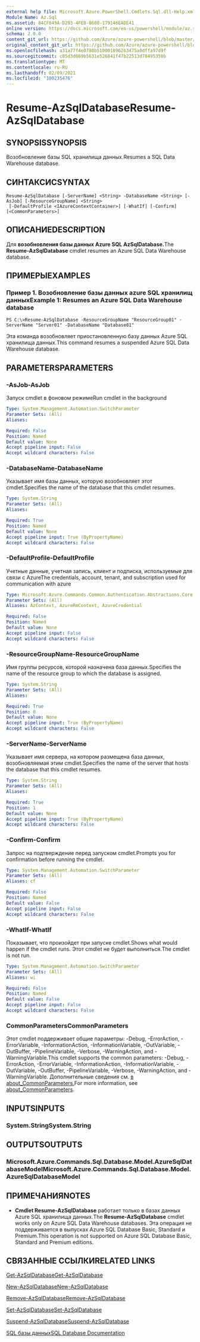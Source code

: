 ```yaml
---
external help file: Microsoft.Azure.PowerShell.Cmdlets.Sql.dll-Help.xml
Module Name: Az.Sql
ms.assetid: 84CF049A-D293-4FEB-8608-179146EADE41
online version: https://docs.microsoft.com/en-us/powershell/module/az.sql/resume-azsqldatabase
schema: 2.0.0
content_git_url: https://github.com/Azure/azure-powershell/blob/master/src/Sql/Sql/help/Resume-AzSqlDatabase.md
original_content_git_url: https://github.com/Azure/azure-powershell/blob/master/src/Sql/Sql/help/Resume-AzSqlDatabase.md
ms.openlocfilehash: a31a77f4e0780b5100018962b3475a0dffa97d9f
ms.sourcegitcommit: c05d3d669b5631e526841f47b22513d78495350b
ms.translationtype: MT
ms.contentlocale: ru-RU
ms.lasthandoff: 02/09/2021
ms.locfileid: "100235476"
---
```

# <span data-ttu-id="70139-101">Resume-AzSqlDatabase</span><span class="sxs-lookup"><span data-stu-id="70139-101">Resume-AzSqlDatabase</span></span>

## <span data-ttu-id="70139-102">SYNOPSIS</span><span class="sxs-lookup"><span data-stu-id="70139-102">SYNOPSIS</span></span>
<span data-ttu-id="70139-103">Возобновление базы SQL хранилища данных.</span><span class="sxs-lookup"><span data-stu-id="70139-103">Resumes a SQL Data Warehouse database.</span></span>

## <span data-ttu-id="70139-104">СИНТАКСИС</span><span class="sxs-lookup"><span data-stu-id="70139-104">SYNTAX</span></span>

```
Resume-AzSqlDatabase [-ServerName] <String> -DatabaseName <String> [-AsJob] [-ResourceGroupName] <String>
 [-DefaultProfile <IAzureContextContainer>] [-WhatIf] [-Confirm] [<CommonParameters>]
```

## <span data-ttu-id="70139-105">ОПИСАНИЕ</span><span class="sxs-lookup"><span data-stu-id="70139-105">DESCRIPTION</span></span>
<span data-ttu-id="70139-106">Для **возобновления базы данных Azure SQL AzSqlDatabase.**</span><span class="sxs-lookup"><span data-stu-id="70139-106">The **Resume-AzSqlDatabase** cmdlet resumes an Azure SQL Data Warehouse database.</span></span>

## <span data-ttu-id="70139-107">ПРИМЕРЫ</span><span class="sxs-lookup"><span data-stu-id="70139-107">EXAMPLES</span></span>

### <span data-ttu-id="70139-108">Пример 1. Возобновление базы данных azure SQL хранилищ данных</span><span class="sxs-lookup"><span data-stu-id="70139-108">Example 1: Resumes an Azure SQL Data Warehouse database</span></span>
```
PS C:\>Resume-AzSqlDatabase -ResourceGroupName "ResourceGroup01" -ServerName "Server01" -DatabaseName "Database01"
```

<span data-ttu-id="70139-109">Эта команда возобновляет приостановленную базу данных Azure SQL хранилища данных.</span><span class="sxs-lookup"><span data-stu-id="70139-109">This command resumes a suspended Azure SQL Data Warehouse database.</span></span>

## <span data-ttu-id="70139-110">PARAMETERS</span><span class="sxs-lookup"><span data-stu-id="70139-110">PARAMETERS</span></span>

### <span data-ttu-id="70139-111">-AsJob</span><span class="sxs-lookup"><span data-stu-id="70139-111">-AsJob</span></span>
<span data-ttu-id="70139-112">Запуск cmdlet в фоновом режиме</span><span class="sxs-lookup"><span data-stu-id="70139-112">Run cmdlet in the background</span></span>

```yaml
Type: System.Management.Automation.SwitchParameter
Parameter Sets: (All)
Aliases:

Required: False
Position: Named
Default value: None
Accept pipeline input: False
Accept wildcard characters: False
```

### <span data-ttu-id="70139-113">-DatabaseName</span><span class="sxs-lookup"><span data-stu-id="70139-113">-DatabaseName</span></span>
<span data-ttu-id="70139-114">Указывает имя базы данных, которую возобновляет этот cmdlet.</span><span class="sxs-lookup"><span data-stu-id="70139-114">Specifies the name of the database that this cmdlet resumes.</span></span>

```yaml
Type: System.String
Parameter Sets: (All)
Aliases:

Required: True
Position: Named
Default value: None
Accept pipeline input: True (ByPropertyName)
Accept wildcard characters: False
```

### <span data-ttu-id="70139-115">-DefaultProfile</span><span class="sxs-lookup"><span data-stu-id="70139-115">-DefaultProfile</span></span>
<span data-ttu-id="70139-116">Учетные данные, учетная запись, клиент и подписка, используемые для связи с Azure</span><span class="sxs-lookup"><span data-stu-id="70139-116">The credentials, account, tenant, and subscription used for communication with azure</span></span>

```yaml
Type: Microsoft.Azure.Commands.Common.Authentication.Abstractions.Core.IAzureContextContainer
Parameter Sets: (All)
Aliases: AzContext, AzureRmContext, AzureCredential

Required: False
Position: Named
Default value: None
Accept pipeline input: False
Accept wildcard characters: False
```

### <span data-ttu-id="70139-117">-ResourceGroupName</span><span class="sxs-lookup"><span data-stu-id="70139-117">-ResourceGroupName</span></span>
<span data-ttu-id="70139-118">Имя группы ресурсов, которой назначена база данных.</span><span class="sxs-lookup"><span data-stu-id="70139-118">Specifies the name of the resource group to which the database is assigned.</span></span>

```yaml
Type: System.String
Parameter Sets: (All)
Aliases:

Required: True
Position: 0
Default value: None
Accept pipeline input: True (ByPropertyName)
Accept wildcard characters: False
```

### <span data-ttu-id="70139-119">-ServerName</span><span class="sxs-lookup"><span data-stu-id="70139-119">-ServerName</span></span>
<span data-ttu-id="70139-120">Указывает имя сервера, на котором размещена база данных, возобновляемая этим cmdlet.</span><span class="sxs-lookup"><span data-stu-id="70139-120">Specifies the name of the server that hosts the database that this cmdlet resumes.</span></span>

```yaml
Type: System.String
Parameter Sets: (All)
Aliases:

Required: True
Position: 1
Default value: None
Accept pipeline input: True (ByPropertyName)
Accept wildcard characters: False
```

### <span data-ttu-id="70139-121">-Confirm</span><span class="sxs-lookup"><span data-stu-id="70139-121">-Confirm</span></span>
<span data-ttu-id="70139-122">Запрос на подтверждение перед запуском cmdlet.</span><span class="sxs-lookup"><span data-stu-id="70139-122">Prompts you for confirmation before running the cmdlet.</span></span>

```yaml
Type: System.Management.Automation.SwitchParameter
Parameter Sets: (All)
Aliases: cf

Required: False
Position: Named
Default value: False
Accept pipeline input: False
Accept wildcard characters: False
```

### <span data-ttu-id="70139-123">-WhatIf</span><span class="sxs-lookup"><span data-stu-id="70139-123">-WhatIf</span></span>
<span data-ttu-id="70139-124">Показывает, что произойдет при запуске cmdlet.</span><span class="sxs-lookup"><span data-stu-id="70139-124">Shows what would happen if the cmdlet runs.</span></span>
<span data-ttu-id="70139-125">Этот cmdlet не будет выполниться.</span><span class="sxs-lookup"><span data-stu-id="70139-125">The cmdlet is not run.</span></span>

```yaml
Type: System.Management.Automation.SwitchParameter
Parameter Sets: (All)
Aliases: wi

Required: False
Position: Named
Default value: False
Accept pipeline input: False
Accept wildcard characters: False
```

### <span data-ttu-id="70139-126">CommonParameters</span><span class="sxs-lookup"><span data-stu-id="70139-126">CommonParameters</span></span>
<span data-ttu-id="70139-127">Этот cmdlet поддерживает общие параметры: -Debug, -ErrorAction, -ErrorVariable, -InformationAction, -InformationVariable, -OutVariable, -OutBuffer, -PipelineVariable, -Verbose, -WarningAction, and -WarningVariable.</span><span class="sxs-lookup"><span data-stu-id="70139-127">This cmdlet supports the common parameters: -Debug, -ErrorAction, -ErrorVariable, -InformationAction, -InformationVariable, -OutVariable, -OutBuffer, -PipelineVariable, -Verbose, -WarningAction, and -WarningVariable.</span></span> <span data-ttu-id="70139-128">Дополнительные сведения см. [в about_CommonParameters.](http://go.microsoft.com/fwlink/?LinkID=113216)</span><span class="sxs-lookup"><span data-stu-id="70139-128">For more information, see [about_CommonParameters](http://go.microsoft.com/fwlink/?LinkID=113216).</span></span>

## <span data-ttu-id="70139-129">INPUTS</span><span class="sxs-lookup"><span data-stu-id="70139-129">INPUTS</span></span>

### <span data-ttu-id="70139-130">System.String</span><span class="sxs-lookup"><span data-stu-id="70139-130">System.String</span></span>

## <span data-ttu-id="70139-131">OUTPUTS</span><span class="sxs-lookup"><span data-stu-id="70139-131">OUTPUTS</span></span>

### <span data-ttu-id="70139-132">Microsoft.Azure.Commands.Sql.Database.Model.AzureSqlDatabaseModel</span><span class="sxs-lookup"><span data-stu-id="70139-132">Microsoft.Azure.Commands.Sql.Database.Model.AzureSqlDatabaseModel</span></span>

## <span data-ttu-id="70139-133">ПРИМЕЧАНИЯ</span><span class="sxs-lookup"><span data-stu-id="70139-133">NOTES</span></span>
* <span data-ttu-id="70139-134">**Cmdlet Resume-AzSqlDatabase** работает только в базах данных Azure SQL хранилища данных.</span><span class="sxs-lookup"><span data-stu-id="70139-134">The **Resume-AzSqlDatabase** cmdlet works only on Azure SQL Data Warehouse databases.</span></span> <span data-ttu-id="70139-135">Эта операция не поддерживается в выпусках Azure SQL Database Basic, Standard и Premium.</span><span class="sxs-lookup"><span data-stu-id="70139-135">This operation is not supported on Azure SQL Database Basic, Standard and Premium editions.</span></span>

## <span data-ttu-id="70139-136">СВЯЗАННЫЕ ССЫЛКИ</span><span class="sxs-lookup"><span data-stu-id="70139-136">RELATED LINKS</span></span>

[<span data-ttu-id="70139-137">Get-AzSqlDatabase</span><span class="sxs-lookup"><span data-stu-id="70139-137">Get-AzSqlDatabase</span></span>](./Get-AzSqlDatabase.md)

[<span data-ttu-id="70139-138">New-AzSqlDatabase</span><span class="sxs-lookup"><span data-stu-id="70139-138">New-AzSqlDatabase</span></span>](./New-AzSqlDatabase.md)

[<span data-ttu-id="70139-139">Remove-AzSqlDatabase</span><span class="sxs-lookup"><span data-stu-id="70139-139">Remove-AzSqlDatabase</span></span>](./Remove-AzSqlDatabase.md)

[<span data-ttu-id="70139-140">Set-AzSqlDatabase</span><span class="sxs-lookup"><span data-stu-id="70139-140">Set-AzSqlDatabase</span></span>](./Set-AzSqlDatabase.md)

[<span data-ttu-id="70139-141">Suspend-AzSqlDatabase</span><span class="sxs-lookup"><span data-stu-id="70139-141">Suspend-AzSqlDatabase</span></span>](./Suspend-AzSqlDatabase.md)

[<span data-ttu-id="70139-142">SQL базы данных</span><span class="sxs-lookup"><span data-stu-id="70139-142">SQL Database Documentation</span></span>](https://docs.microsoft.com/azure/sql-database/)


